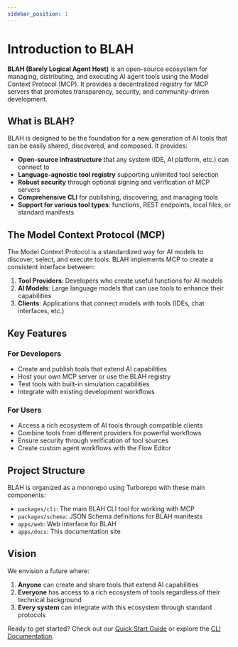 ```yaml
---
sidebar_position: 1
---
```


# Introduction to BLAH

**BLAH (Barely Logical Agent Host)** is an open-source ecosystem for managing, distributing, and executing AI agent tools using the Model Context Protocol (MCP). It provides a decentralized registry for MCP servers that promotes transparency, security, and community-driven development.

## What is BLAH?

BLAH is designed to be the foundation for a new generation of AI tools that can be easily shared, discovered, and composed. It provides:

- **Open-source infrastructure** that any system (IDE, AI platform, etc.) can connect to
- **Language-agnostic tool registry** supporting unlimited tool selection
- **Robust security** through optional signing and verification of MCP servers
- **Comprehensive CLI** for publishing, discovering, and managing tools
- **Support for various tool types**: functions, REST endpoints, local files, or standard manifests

## The Model Context Protocol (MCP)

The Model Context Protocol is a standardized way for AI models to discover, select, and execute tools. BLAH implements MCP to create a consistent interface between:

1. **Tool Providers**: Developers who create useful functions for AI models
2. **AI Models**: Large language models that can use tools to enhance their capabilities
3. **Clients**: Applications that connect models with tools (IDEs, chat interfaces, etc.)

## Key Features

### For Developers

- Create and publish tools that extend AI capabilities
- Host your own MCP server or use the BLAH registry
- Test tools with built-in simulation capabilities
- Integrate with existing development workflows

### For Users

- Access a rich ecosystem of AI tools through compatible clients
- Combine tools from different providers for powerful workflows
- Ensure security through verification of tool sources
- Create custom agent workflows with the Flow Editor

## Project Structure

BLAH is organized as a monorepo using Turborepo with these main components:

- `packages/cli`: The main BLAH CLI tool for working with MCP
- `packages/schema`: JSON Schema definitions for BLAH manifests
- `apps/web`: Web interface for BLAH
- `apps/docs`: This documentation site

## Vision

We envision a future where:

1. **Anyone** can create and share tools that extend AI capabilities
2. **Everyone** has access to a rich ecosystem of tools regardless of their technical background
3. **Every system** can integrate with this ecosystem through standard protocols

Ready to get started? Check out our [Quick Start Guide](./getting-started/quick-start.md) or explore the [CLI Documentation](./cli/overview.md).
